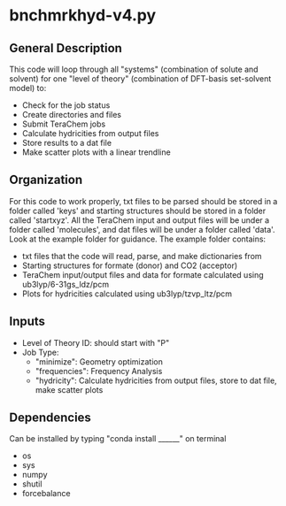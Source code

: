 # bnchmrkhyd-v4.py

## General Description
This code will loop through all "systems" (combination of solute and solvent) for one "level of theory" (combination of DFT-basis set-solvent model) to:
* Check for the job status
* Create directories and files
* Submit TeraChem jobs
* Calculate hydricities from output files
* Store results to a dat file
* Make scatter plots with a linear trendline

## Organization
For this code to work properly, txt files to be parsed should be stored in a folder called 'keys' and starting structures should be stored in a folder called 'startxyz'. All the TeraChem input and output files will be under a folder called 'molecules', and dat files will be under a folder called 'data'. Look at the example folder for guidance. The example folder contains:
* txt files that the code will read, parse, and make dictionaries from
* Starting structures for formate (donor) and CO2 (acceptor)
* TeraChem input/output files and data for formate calculated using ub3lyp/6-31gs_ldz/pcm
* Plots for hydricities calculated using ub3lyp/tzvp_ltz/pcm

## Inputs
* Level of Theory ID: should start with "P"
* Job Type:
  * "minimize": Geometry optimization
  * "frequencies": Frequency Analysis
  * "hydricity": Calculate hydricities from output files, store to dat file, make scatter plots

## Dependencies
Can be installed by typing "conda install ______" on terminal
* os
* sys
* numpy
* shutil
* forcebalance
